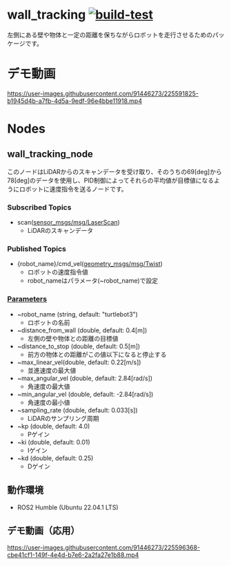 # wall_tracking [![build-test](https://github.com/makotoyoshigoe/wall_tracking/actions/workflows/build-test.yaml/badge.svg)](https://github.com/makotoyoshigoe/wall_tracking/actions/workflows/build-test.yaml)
左側にある壁や物体と一定の距離を保ちながらロボットを走行させるためのパッケージです。

# デモ動画
https://user-images.githubusercontent.com/91446273/225591825-b1945d4b-a7fb-4d5a-9edf-96e4bbe11918.mp4

# Nodes
## wall_tracking_node
このノードはLiDARからのスキャンデータを受け取り、そのうちの69[deg]から78[deg]のデータを使用し、PID制御によってそれらの平均値が目標値になるようにロボットに速度指令を送るノードです。
### Subscribed Topics
- scan([sensor_msgs/msg/LaserScan](https://docs.ros2.org/foxy/api/sensor_msgs/msg/LaserScan.html))
    - LiDARのスキャンデータ
### Published Topics
- {robot_name}/cmd_vel([geometry_msgs/msg/Twist](https://docs.ros2.org/latest/api/geometry_msgs/msg/Twist.html))
    - ロボットの速度指令値
    - robot_nameはパラメータ(~robot_name)で設定
### [Parameters](https://github.com/makotoyoshigoe/wall_tracking/blob/master/config/wall_tracking.param.yaml)
- ~robot_name (string, default: "turtlebot3")
    - ロボットの名前
- ~distance_from_wall (double, default: 0.4[m])
    - 左側の壁や物体との距離の目標値
- ~distance_to_stop (double, default: 0.5[m])
    - 前方の物体との距離がこの値以下になると停止する
- ~max_linear_vel(double, default: 0.22[m/s])
    - 並進速度の最大値
- ~max_angular_vel (double, default: 2.84[rad/s])
    - 角速度の最大値
- ~min_angular_vel (double, default: -2.84[rad/s])
    - 角速度の最小値
- ~sampling_rate (double, default: 0.033[s])
    - LiDARのサンプリング周期
- ~kp (double, default: 4.0)
    - Pゲイン
- ~ki (double, default: 0.01)
    - Iゲイン
- ~kd (double, default: 0.25)
    - Dゲイン
## 動作環境
- ROS2 Humble (Ubuntu 22.04.1 LTS)

## デモ動画（応用）

https://user-images.githubusercontent.com/91446273/225596368-cbe41cf1-149f-4e4d-b7e6-2a2fa27e1b88.mp4
